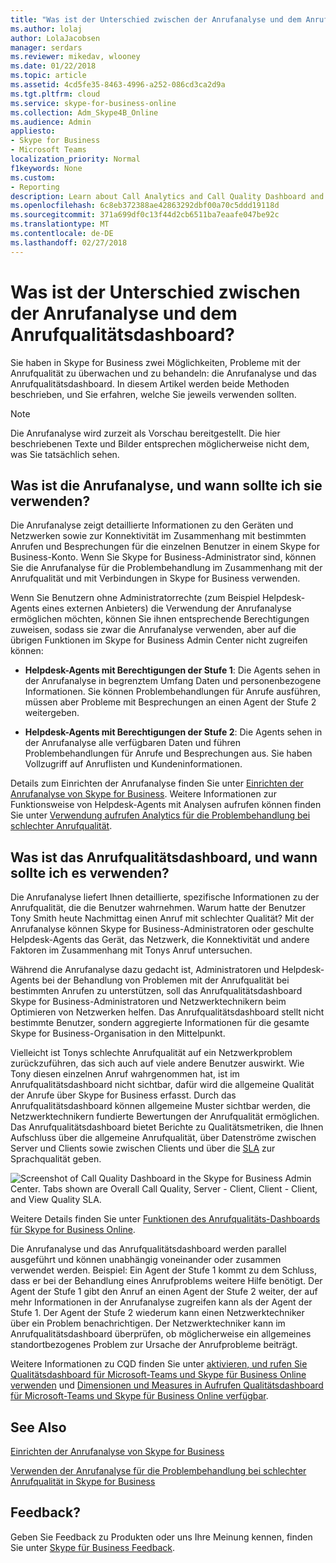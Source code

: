 ```yaml
---
title: "Was ist der Unterschied zwischen der Anrufanalyse und dem Anrufqualitätsdashboard?"
ms.author: lolaj
author: LolaJacobsen
manager: serdars
ms.reviewer: mikedav, wlooney
ms.date: 01/22/2018
ms.topic: article
ms.assetid: 4cd5fe35-8463-4996-a252-086cd3ca2d9a
ms.tgt.pltfrm: cloud
ms.service: skype-for-business-online
ms.collection: Adm_Skype4B_Online
ms.audience: Admin
appliesto:
- Skype for Business
- Microsoft Teams
localization_priority: Normal
f1keywords: None
ms.custom:
- Reporting
description: Learn about Call Analytics and Call Quality Dashboard and when to use them to monitor and troubleshoot call-quality problems in Skype for Business.
ms.openlocfilehash: 6c8eb372388ae42863292dbf00a70c5ddd19118d
ms.sourcegitcommit: 371a699df0c13f44d2cb6511ba7eaafe047be92c
ms.translationtype: MT
ms.contentlocale: de-DE
ms.lasthandoff: 02/27/2018
---
```

# <a name="whats-the-difference-between-call-analytics-and-call-quality-dashboard"></a>Was ist der Unterschied zwischen der Anrufanalyse und dem Anrufqualitätsdashboard?

Sie haben in Skype for Business zwei Möglichkeiten, Probleme mit der Anrufqualität zu überwachen und zu behandeln: die Anrufanalyse und das Anrufqualitätsdashboard. In diesem Artikel werden beide Methoden beschrieben, und Sie erfahren, welche Sie jeweils verwenden sollten.
  
> [!NOTE]
> Die Anrufanalyse wird zurzeit als Vorschau bereitgestellt. Die hier beschriebenen Texte und Bilder entsprechen möglicherweise nicht dem, was Sie tatsächlich sehen. 
  
## <a name="whats-call-analytics-and-when-should-i-use-it"></a>Was ist die Anrufanalyse, und wann sollte ich sie verwenden?

Die Anrufanalyse zeigt detaillierte Informationen zu den Geräten und Netzwerken sowie zur Konnektivität im Zusammenhang mit bestimmten Anrufen und Besprechungen für die einzelnen Benutzer in einem Skype for Business-Konto. Wenn Sie Skype for Business-Administrator sind, können Sie die Anrufanalyse für die Problembehandlung im Zusammenhang mit der Anrufqualität und mit Verbindungen in Skype for Business verwenden.
  
Wenn Sie Benutzern ohne Administratorrechte (zum Beispiel Helpdesk-Agents eines externen Anbieters) die Verwendung der Anrufanalyse ermöglichen möchten, können Sie ihnen entsprechende Berechtigungen zuweisen, sodass sie zwar die Anrufanalyse verwenden, aber auf die übrigen Funktionen im Skype for Business Admin Center nicht zugreifen können: 
  
- **Helpdesk-Agents mit Berechtigungen der Stufe 1**: Die Agents sehen in der Anrufanalyse in begrenztem Umfang Daten und personenbezogene Informationen. Sie können Problembehandlungen für Anrufe ausführen, müssen aber Probleme mit Besprechungen an einen Agent der Stufe 2 weitergeben.
    
- **Helpdesk-Agents mit Berechtigungen der Stufe 2**: Die Agents sehen in der Anrufanalyse alle verfügbaren Daten und führen Problembehandlungen für Anrufe und Besprechungen aus. Sie haben Vollzugriff auf Anruflisten und Kundeninformationen.
    
Details zum Einrichten der Anrufanalyse finden Sie unter [Einrichten der Anrufanalyse von Skype for Business](set-up-call-analytics.md). Weitere Informationen zur Funktionsweise von Helpdesk-Agents mit Analysen aufrufen können finden Sie unter [Verwendung aufrufen Analytics für die Problembehandlung bei schlechter Anrufqualität](use-call-analytics-to-troubleshoot-poor-call-quality.md).
  
## <a name="whats-the-call-quality-dashboard-and-when-should-i-use-it"></a>Was ist das Anrufqualitätsdashboard, und wann sollte ich es verwenden?

Die Anrufanalyse liefert Ihnen detaillierte, spezifische Informationen zu der Anrufqualität, die die Benutzer wahrnehmen. Warum hatte der Benutzer Tony Smith heute Nachmittag einen Anruf mit schlechter Qualität? Mit der Anrufanalyse können Skype for Business-Administratoren oder geschulte Helpdesk-Agents das Gerät, das Netzwerk, die Konnektivität und andere Faktoren im Zusammenhang mit Tonys Anruf untersuchen.
  
Während die Anrufanalyse dazu gedacht ist, Administratoren und Helpdesk-Agents bei der Behandlung von Problemen mit der Anrufqualität bei bestimmten Anrufen zu unterstützen, soll das Anrufqualitätsdashboard Skype for Business-Administratoren und Netzwerktechnikern beim Optimieren von Netzwerken helfen. Das Anrufqualitätsdashboard stellt nicht bestimmte Benutzer, sondern aggregierte Informationen für die gesamte Skype for Business-Organisation in den Mittelpunkt. 
  
Vielleicht ist Tonys schlechte Anrufqualität auf ein Netzwerkproblem zurückzuführen, das sich auch auf viele andere Benutzer auswirkt. Wie Tony diesen einzelnen Anruf wahrgenommen hat, ist im Anrufqualitätsdashboard nicht sichtbar, dafür wird die allgemeine Qualität der Anrufe über Skype for Business erfasst. Durch das Anrufqualitätsdashboard können allgemeine Muster sichtbar werden, die Netzwerktechnikern fundierte Bewertungen der Anrufqualität ermöglichen. Das Anrufqualitätsdashboard bietet Berichte zu Qualitätsmetriken, die Ihnen Aufschluss über die allgemeine Anrufqualität, über Datenströme zwischen Server und Clients sowie zwischen Clients und über die [SLA](https://go.microsoft.com/fwlink/p/?linkid=846252) zur Sprachqualität geben. 
  
![Screenshot of Call Quality Dashboard in the Skype for Business Admin Center. Tabs shown are Overall Call Quality, Server - Client, Client - Client, and View Quality SLA.](../images/6eaccf99-8ee8-4f99-bdf2-ba1c72471cb9.png)
  
Weitere Details finden Sie unter [Funktionen des Anrufqualitäts-Dashboards für Skype for Business Online](turning-on-and-using-call-quality-dashboard.md#BKMKFeaturesOfTheCQD).
  
Die Anrufanalyse und das Anrufqualitätsdashboard werden parallel ausgeführt und können unabhängig voneinander oder zusammen verwendet werden. Beispiel: Ein Agent der Stufe 1 kommt zu dem Schluss, dass er bei der Behandlung eines Anrufproblems weitere Hilfe benötigt. Der Agent der Stufe 1 gibt den Anruf an einen Agent der Stufe 2 weiter, der auf mehr Informationen in der Anrufanalyse zugreifen kann als der Agent der Stufe 1. Der Agent der Stufe 2 wiederum kann einen Netzwerktechniker über ein Problem benachrichtigen. Der Netzwerktechniker kann im Anrufqualitätsdashboard überprüfen, ob möglicherweise ein allgemeines standortbezogenes Problem zur Ursache der Anrufprobleme beiträgt.
  
Weitere Informationen zu CQD finden Sie unter [aktivieren, und rufen Sie Qualitätsdashboard für Microsoft-Teams und Skype für Business Online verwenden](turning-on-and-using-call-quality-dashboard.md) und [Dimensionen und Measures in Aufrufen Qualitätsdashboard für Microsoft-Teams und Skype für Business Online verfügbar](dimensions-and-measures-available-in-call-quality-dashboard.md).
  
## <a name="related-topics"></a>See Also
[Einrichten der Anrufanalyse von Skype for Business](set-up-call-analytics.md)

[Verwenden der Anrufanalyse für die Problembehandlung bei schlechter Anrufqualität in Skype for Business](use-call-analytics-to-troubleshoot-poor-call-quality.md)

## <a name="feedback"></a>Feedback?
Geben Sie Feedback zu Produkten oder uns Ihre Meinung kennen, finden Sie unter [Skype für Business Feedback](https://www.skypefeedback.com).